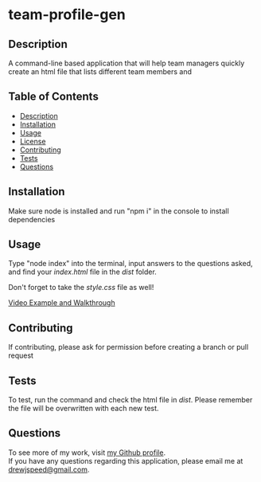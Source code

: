 # team-profile-gen

## Description
A command-line based application that will help team managers quickly create an html file that lists different team members and 

## Table of Contents
- [Description](#description)
- [Installation](#installation)
- [Usage](#usage)
- [License](#license)
- [Contributing](#contributing)
- [Tests](#tests)
- [Questions](#questions)

## Installation
Make sure node is installed and run "npm i" in the console to install dependencies

## Usage
Type "node index" into the terminal, input answers to the questions asked, and find your *index.html* file in the *dist* folder.

Don't forget to take the *style.css* file as well!

[Video Example and Walkthrough](https://drive.google.com/file/d/1txMm8DDOcBj2yMN_urJA1aZn009OrOOv/view)

## Contributing
If contributing, please ask for permission before creating a branch or pull request

## Tests
To test, run the command and check the html file in *dist*. Please remember the file will be overwritten with each new test.

## Questions
To see more of my work, visit [my Github profile](github.com/DrewSpeed).<br/>
If you have any questions regarding this application, please email me at 
[drewjspeed@gmail.com](drewjspeed@gmail.com).